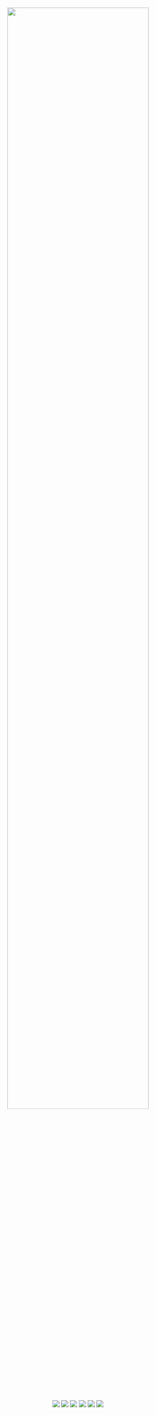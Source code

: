 <div align="center">
	<h1><img width="80%" src="https://readme-typing-svg.herokuapp.com?font=Lalezar&size=30&color=F75656&center=true&vCenter=true&width=440&lines=👋+Hey%2C+I%E2%80%99m+Ari!" /></h1>
  <br />
	<a href="https://www.linux.org"><img src="https://img.shields.io/badge/OS-Linux-yellow?style=flat&logo=linux" /></a>
	<a href="https://ubuntu.com/"><img src="https://img.shields.io/badge/Distro-Mint-green?style=flat&logo=linuxmint" /></a>
  <a href="https://www.google.co.id/chrome/"><img src="https://img.shields.io/badge/Browser-Firefox-orange?style=flat&logo=firefox" /></a>
	<a href="https://gohugo.io/"><img src="https://img.shields.io/badge/Build-Hexo-blue?style=flat&logo=hexo" /></a>
	<a href="https://netlify.app/"><img src="https://img.shields.io/badge/Deploy-Netlify-cyan?style=flat&logo=netlify" /></a>
	<a href="https://forestry.io/"><img src="https://img.shields.io/badge/CMS-Forestry-red?style=flat&logo=forestry" /></a>
